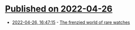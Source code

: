 # [Published on 2022-04-26](index.md)

* [2022-04-26, 16:47:15](https://news.ycombinator.com/item?id=31169758) - [The frenzied world of rare watches](https://www.vanityfair.com/style/2022/03/inside-the-frenzied-world-of-rare-watches)

